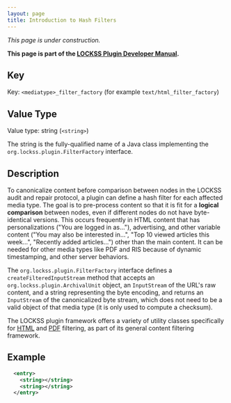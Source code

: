 ```yaml
---
layout: page
title: Introduction to Hash Filters
---
```


*This page is under construction.*

**This page is part of the [LOCKSS Plugin Developer Manual](/developers/plugin/).**

## Key

Key: `<mediatype>_filter_factory` (for example `text/html_filter_factory`)

## Value Type

Value type: string (`<string>`)

The string is the fully-qualified name of a Java class implementing the `org.lockss.plugin.FilterFactory` interface.

## Description

To canonicalize content before comparison between nodes in the LOCKSS audit and repair protocol, a plugin can define a hash filter for each affected media type. The goal is to pre-process content so that it is fit for a **logical comparison** between nodes, even if different nodes do not have byte-identical versions. This occurs frequently in HTML content that has personalizations ("You are logged in as..."), advertising, and other variable content ("You may also be interested in...", "Top 10 viewed articles this week...", "Recently added articles...") other than the main content. It can be needed for other media types like PDF and RIS because of dynamic timestamping, and other server behaviors.

The `org.lockss.plugin.FilterFactory` interface defines a `createFilteredInputStream` method that accepts an `org.lockss.plugin.ArchivalUnit` object, an `InputStream` of the URL's raw content, and a string representing the byte encoding, and returns an `InputStream` of the canonicalized byte stream, which does not need to be a valid object of that media type (it is only used to compute a checksum).

The LOCKSS plugin framework offers a variety of utility classes specifically for [HTML](html-filters) and [PDF](pdf-filters) filtering, as part of its general content filtering framework.

## Example

```xml
  <entry>
    <string></string>
    <string></string>
  </entry>
```
